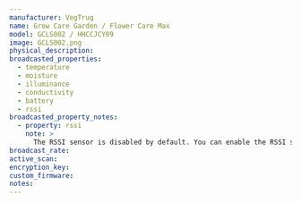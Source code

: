 ```yaml
---
manufacturer: VegTrug
name: Grow Care Garden / Flower Care Max
model: GCLS002 / HHCCJCY09
image: GCLS002.png
physical_description:
broadcasted_properties:
  - temperature
  - moisture
  - illuminance
  - conductivity
  - battery
  - rssi
broadcasted_property_notes:
  - property: rssi
    note: >
      The RSSI sensor is disabled by default. You can enable the RSSI sensor by going to `configuration`, `integrations`, select `devices` on the BLE monitor integration tile and select your device. Click on the `+1 disabled entity` to show the disabled sensor and select the disabled entity. Finally, click on `Enable entity` to enable it. 
broadcast_rate:
active_scan:
encryption_key:
custom_firmware:
notes:
---
```

